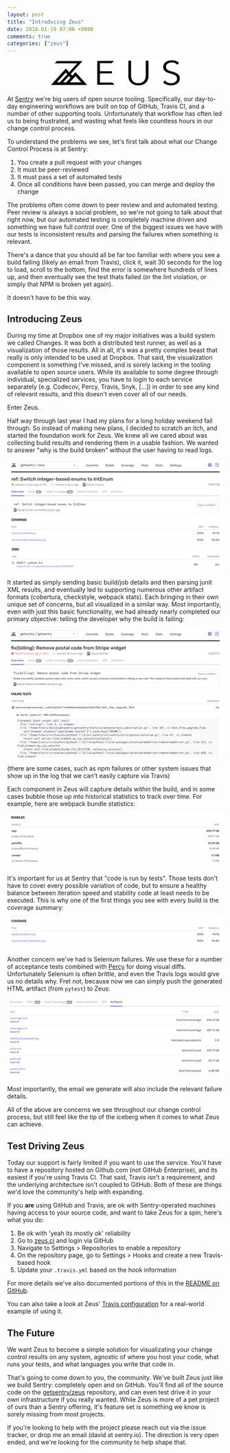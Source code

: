 ```yaml
---
layout: post
title: "Introducing Zeus"
date: 2018-01-10 07:00 +0800
comments: true
categories: ["zeus"]
---
```


<div style="text-align: center; margin-bottom: 20px;">
    <img src="/images/posts/zeus/zeus.png" style="max-width: 300px" />
</div>

At [Sentry](https://sentry.io) we're big users of open source tooling. Specifically, our day-to-day engineering workflows are built on top of GitHub, Travis CI, and a number of other supporting tools. Unfortunately that workflow has often led us to being frustrated, and wasting what feels like countless hours in our change control process.

To understand the problems we see, let's first talk about what our Change Control Process is at Sentry:

1. You create a pull request with your changes
2. It must be peer-reviewed
3. It must pass a set of automated tests
4. Once all conditions have been passed, you can merge and deploy the change

The problems often come down to peer review and and automated testing. Peer review is always a social problem, so we're not going to talk about that right now, but our automated testing is completely machine driven and something we have full control over. One of the biggest issues we have with our tests is inconsistent results and parsing the failures when something is relevant.

There's a dance that you should all be far too familiar with where you see a build failing (likely an email from Travis), click it, wait 30 seconds for the log to load, scroll to the bottom, find the error is somewhere hundreds of lines up, and then eventually see the test thats failed (or the lint violation, or simply that NPM is broken yet again).

It doesn't have to be this way.

## Introducing Zeus

During my time at Dropbox one of my major initiatives was a build system we called Changes. It was both a distributed test runner, as well as a visualization of those results. All in all, it's was a pretty complex beast that really is only intended to be used at Dropbox. That said, the visualization component is something I've missed, and is sorely lacking in the tooling available to open source users. While its available to some degree through individual, specialized services, you have to login to each service separately (e.g. Codecov, Percy, Travis, Snyk, [...]) in order to see any kind of relevant results, and this doesn't even cover all of our needs.

Enter Zeus.

Half way through last year I had my plans for a long holiday weekend fall through. So instead of making new plans, I decided to scratch an itch, and started the foundation work for Zeus. We knew all we cared about was collecting build results and rendering them in a usable fashion. We wanted to answer "why is the build broken" without the user having to read logs.

<div class="img-frame">
    <img src="/images/posts/zeus/build-details.png"/>
</div>

It started as simply sending basic build/job details and then parsing junit XML results, and eventually led to supporting numerous other artifact formats (cobertura, checkstyle, webpack stats). Each bringing in their own unique set of concerns, but all visualized in a similar way. Most importantly, even with just this basic functionality, we had already nearly completed our primary objective: telling the developer why the build is failing:

<div class="img-frame">
    <img src="/images/posts/zeus/build-failure.png" />
</div>

(there are some cases, such as npm failures or other system issues that show up in the log that we can't easily capture via Travis)

Each component in Zeus will capture details within the build, and in some cases bubble those up into historical statistics to track over time. For example, here are webpack bundle statistics:

<div class="img-frame">
    <img src="/images/posts/zeus/webpack-bundle.png" />
</div>

It's important for us at Sentry that "code is run by tests". Those tests don't have to cover every possible variation of code, but to ensure a healthy balance between iteration speed and stability code at least needs to be executed. This is why one of the first things you see with every build is the coverage summary:

<div class="img-frame">
    <img src="/images/posts/zeus/code-coverage-summary.png" />
</div>

Another concern we've had is Selenium failures. We use these for a number of acceptance tests combined with [Percy](https://percy.io) for doing visual diffs. Unfortunately Selenium is often brittle, and even the Travis logs would give us no details why. Fret not, because now we can simply push the generated HTML artifact (from ``pytest``) to Zeus:

<div class="img-frame">
    <img src="/images/posts/zeus/artifact-list.png" />
</div>

Most importantly, the email we generate will also include the relevant failure details.

All of the above are concerns we see throughout our change control process, but still feel like the tip of the iceberg when it comes to what Zeus can achieve.

## Test Driving Zeus

Today our support is fairly limited if you want to use the service. You'll have to have a repository hosted on Github.com (not GitHub Enterprise), and its easiest if you're using Travis CI. That said, Travis isn't a requirement, and the underlying architecture isn't coupled to GitHub. Both of these are things we'd love the community's help with expanding.

If you **are** using GitHub and Travis, are ok with Sentry-operated machines having access to your source code, and want to take Zeus for a spin, here's what you do:

1. Be ok with 'yeah its mostly ok' reliability
2. Go to [zeus.ci](https://zeus.ci) and login via GitHub
3. Navigate to Settings > Repositories to enable a repository
4. On the repository page, go to Settings > Hooks and create a new Travis-based hook
5. Update your ``.travis.yml`` based on the hook information

For more details we've also documented portions of this in the [README on GitHub](https://github.com/getsentry/zeus#zeus).

You can also take a look at Zeus' [Travis configuration](https://github.com/getsentry/zeus/blob/master/.travis.yml) for a real-world example of using it.


## The Future

We want Zeus to become a simple solution for visualizating your change control results on any system, agnostic of where you host your code, what runs your tests, and what languages you write that code in.

That's going to come down to you, the community. We've built Zeus just like we build Sentry: completely open and on GitHub. You'll find all of the source code on the [getsentry/zeus](https://github.com/getsentry/zeus) repository, and can even test drive it in your own infrastructure if you really wanted. While Zeus is more of a pet project of ours than a Sentry offering, it's feature set is something we know is sorely missing from most projects.

If you're looking to help with the project please reach out via the issue tracker, or drop me an email (david at sentry.io). The direction is very open ended, and we're looking for the community to help shape that.
